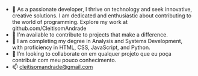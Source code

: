 - 👋 As a passionate developer, I thrive on technology and seek innovative, creative solutions. I am dedicated and enthusiastic about contributing to the world of programming. Explore my work at github.com/CleitisomAndrade
- 👀 I'm available to contribute to projects that make a difference.
- 🌱 I am completing my degree in Analysis and Systems Development, with proficiency in HTML, CSS, JavaScript, and Python.
- 💞️ I’m looking to collaborate on  em qualquer projeto que eu poça contribuir com meu pouco conhecimento.
- 📫 cleitisomandrade@gmail.com

<!---
CleitisomAndrade/CleitisomAndrade is a ✨ special ✨ repository because its `README.md` (this file) appears on your GitHub profile.
You can click the Preview link to take a look at your changes.
--->
